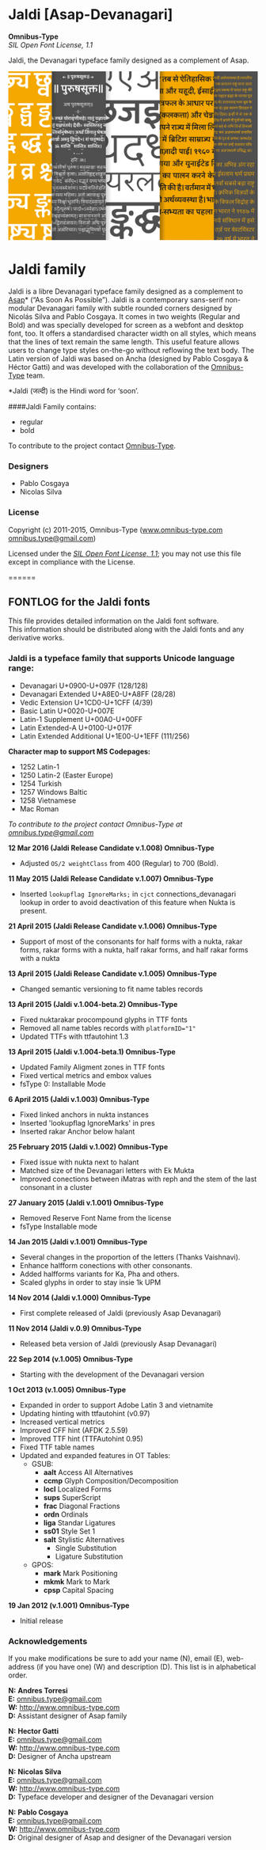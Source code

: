 Jaldi [Asap-Devanagari]
===============
**Omnibus-Type**  
*SIL Open Font License, 1.1*

Jaldi, the Devanagari typeface family designed as a complement of Asap.

![Sample of Jaldi](SRC/jaldi_poster.png "Jaldi")

# Jaldi family

Jaldi is a libre Devanagari typeface family designed as a complement to [Asap](https://www.google.com/url?q=https%3A%2F%2Fwww.google.com%2Ffonts%2Fspecimen%2FAsap)* (“As Soon As Possible”). Jaldi is a contemporary sans-serif non-modular Devanagari family with subtle rounded corners designed by Nicolás Silva and Pablo Cosgaya. It comes in two weights (Regular and Bold) and was specially developed for screen as a webfont and desktop font, too. It offers a standardised character width on all styles, which means that the lines of text remain the same length. This useful feature allows users to change type styles on-the-go without reflowing the text body. The Latin version of Jaldi was based on Ancha (designed by Pablo Cosgaya & Héctor Gatti) and was developed with the collaboration of the [Omnibus-Type](http://www.google.com/url?q=http%3A%2F%2Fomnibus-type.com%2F&sa=D&sntz=1&usg=AFQjCNEK1dbRyWJN56zeP8EaPCup9kDYQw) team.

\*Jaldi (जल्दी) is the Hindi word for ‘soon’.


####Jaldi Family contains:
* regular
* bold

To contribute to the project contact [Omnibus-Type](http://omnibus-type.com/).

### Designers

* Pablo Cosgaya
* Nicolas Silva

### License

Copyright (c) 2011-2015, Omnibus-Type (www.omnibus-type.com omnibus.type@gmail.com)

Licensed under the [*SIL Open Font License, 1.1*](http://scripts.sil.org/OFL); you may not use this file except in compliance with the License.

======
## FONTLOG for the Jaldi fonts

This file provides detailed information on the Jaldi font software.  
This information should be distributed along with the Jaldi fonts and any derivative works.

### Jaldi is a typeface family that supports Unicode language range: 

* Devanagari            U+0900-U+097F (128/128)
* Devanagari Extended   U+A8E0-U+A8FF (28/28)
* Vedic Extension       U+1CD0-U+1CFF (4/39)
* Basic Latin 				  U+0020-U+007E
* Latin-1 Supplement 		U+00A0-U+00FF
* Latin Extended-A 			U+0100-U+017F
* Latin Extended Additional	U+1E00-U+1EFF (111/256)

**Character map to support MS Codepages:**
* 1252 Latin-1
* 1250 Latin-2 (Easter Europe)
* 1254 Turkish
* 1257 Windows Baltic
* 1258 Vietnamese
* Mac Roman

*To contribute to the project contact Omnibus-Type at omnibus.type@gmail.com*

**12 Mar 2016 (Jaldi Release Candidate v.1.008) Omnibus-Type**
- Adjusted `OS/2 weightClass` from 400 (Regular) to 700 (Bold).

**11 May 2015 (Jaldi Release Candidate v.1.007) Omnibus-Type**
- Inserted `lookupflag IgnoreMarks;` in `cjct` connections_devanagari lookup in order to avoid deactivation of this feature when Nukta is present.

**21 April 2015 (Jaldi Release Candidate v.1.006) Omnibus-Type**
- Support of most of the consonants for half forms with a nukta, rakar forms, rakar forms with a nukta, half rakar forms, and half rakar forms with a nukta

**13 April 2015 (Jaldi Release Candidate v.1.005) Omnibus-Type**
- Changed semantic versioning to fit name tables records

**13 April 2015 (Jaldi v.1.004-beta.2) Omnibus-Type**
- Fixed nuktarakar procompound glyphs in TTF fonts
- Removed all name tables records with `platformID="1"`
- Updated TTFs with ttfautohint 1.3

**13 April 2015 (Jaldi v.1.004-beta.1) Omnibus-Type**
- Updated Family Aligment zones in TTF fonts
- Fixed vertical metrics and embox values
- fsType 0: Installable Mode

**6 April 2015 (Jaldi v.1.003) Omnibus-Type**
- Fixed linked anchors in nukta instances
- Inserted 'lookupflag IgnoreMarks' in pres
- Inserted rakar Anchor below halant

**25 February 2015 (Jaldi v.1.002) Omnibus-Type**
- Fixed issue with nukta next to halant
- Matched size of the Devanagari letters with Ek Mukta
- Improved conections between iMatras with reph and the stem of the last consonant in a cluster

**27 January 2015 (Jaldi v.1.001) Omnibus-Type**
- Removed Reserve Font Name from the license
- fsType Installable mode

**14 Jan 2015 (Jaldi v.1.001) Omnibus-Type**
- Several changes in the proportion of the letters (Thanks Vaishnavi).
- Enhance halfform conections with other consonants.
- Added halfforms variants for Ka, Pha and others.
- Scaled glyphs in order to stay insie 1k UPM

**14 Nov 2014 (Jaldi v.1.000) Omnibus-Type**
- First complete released of Jaldi (previously Asap Devanagari)

**11 Nov 2014 (Jaldi v.0.9) Omnibus-Type**
- Released beta version of Jaldi (previously Asap Devanagari)

**22 Sep 2014 (v.1.005) Omnibus-Type**
- Starting with the development of the Devanagari version

**1 Oct 2013 (v.1.005) Omnibus-Type**
- Expanded in order to support Adobe Latin 3 and vietnamite
- Updating hinting with ttfautohint (v0.97)
- Increased vertical metrics
- Improved CFF hint (AFDK 2.5.59)
- Improved TTF hint (TTFAutohint 0.95)
- Fixed TTF table names
- Updated and expanded features in OT Tables:
  - GSUB:
    * **aalt** Access All Alternatives
    * **ccmp** Glyph Composition/Decomposition
    * **locl** Localized Forms
    * **sups** SuperScript
    * **frac** Diagonal Fractions
    * **ordn** Ordinals
    * **liga** Standar Ligatures
    * **ss01** Style Set 1
    * **salt** Stylistic Alternatives
      * Single Substitution
      * Ligature Substitution
  - GPOS:
    * **mark** Mark Positioning
    * **mkmk** Mark to Mark
    * **cpsp** Capital Spacing

**19 Jan 2012 (v.1.001) Omnibus-Type**
- Initial release

### Acknowledgements

If you make modifications be sure to add your name (N), email (E), web-address
(if you have one) (W) and description (D). This list is in alphabetical order.

**N:** **Andres Torresi**  
**E:** omnibus.type@gmail.com  
**W:** http://www.omnibus-type.com  
**D:** Assistant designer of Asap family  

**N:** **Hector Gatti**  
**E:** omnibus.type@gmail.com  
**W:** http://www.omnibus-type.com  
**D:** Designer of Ancha upstream  

**N:** **Nicolas Silva**  
**E:** omnibus.type@gmail.com  
**W:** http://www.omnibus-type.com  
**D:** Typeface developer and designer of the Devanagari version

**N:** **Pablo Cosgaya**  
**E:** omnibus.type@gmail.com  
**W:** http://www.omnibus-type.com  
**D:** Original designer of Asap and designer of the Devanagari version
